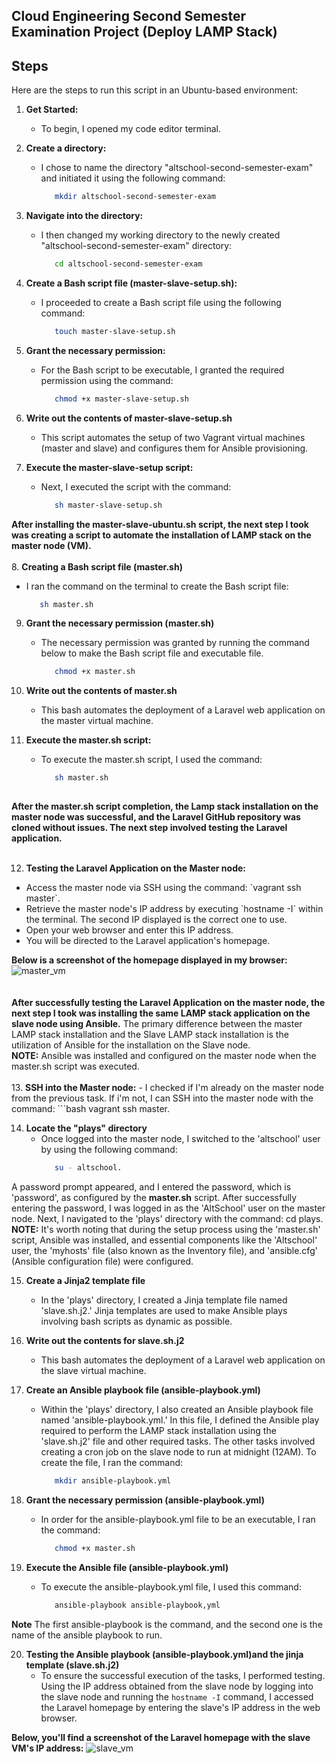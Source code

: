 <h2>Cloud Engineering Second Semester Examination Project (Deploy LAMP Stack)</h2>

<h2>Steps</h2>

Here are the steps to run this script in an Ubuntu-based environment:

1. **Get Started:** 
   - To begin, I opened my code editor terminal.
     
2. **Create a directory:** <br>
   - I chose to name the directory "altschool-second-semester-exam" and initiated it using the following command:
      ```bash
         mkdir altschool-second-semester-exam

3. **Navigate into the directory:**
   - I then changed my working directory to the newly created "altschool-second-semester-exam" directory:
      ```bash
         cd altschool-second-semester-exam
      
4. **Create a Bash script file (master-slave-setup.sh):**
   - I proceeded to create a Bash script file using the following command:
      ```bash
         touch master-slave-setup.sh

5. **Grant the necessary permission:**
   - For the Bash script to be executable, I granted the required permission using the command:
      ```bash
         chmod +x master-slave-setup.sh

6. **Write out the contents of master-slave-setup.sh**
   - This script automates the setup of two Vagrant virtual machines (master and slave) and configures them for Ansible provisioning.
       
7. **Execute the master-slave-setup script:**
   - Next, I executed the script with the command:
     ```bash
        sh master-slave-setup.sh

**After installing the master-slave-ubuntu.sh script, the next step I took was creating a script to automate the installation of LAMP stack on the master node (VM).**
   <br>
   <br>
8. **Creating a Bash script file (master.sh)**
   - I ran the command on the terminal to create the Bash script file:
     ```bash
        sh master.sh

9. **Grant the necessary permission (master.sh)**
    - The necessary permission was granted by running the command below to make the Bash script file and executable file.
      ```bash
         chmod +x master.sh

10. **Write out the contents of master.sh**
    - This bash automates the deployment of a Laravel web application on the master virtual machine.
      
11. **Execute the master.sh script:**
      - To execute the master.sh script, I used the command:
         ```bash
            sh master.sh
      
**After the master.sh script completion, the Lamp stack installation on the master node was successful, and the Laravel GitHub repository was cloned without issues. The next step involved testing the Laravel application.**
   <br>
   <br>
   
12. **Testing the Laravel Application on the Master node:** <br>
<ul>
   <li> Access the master node via SSH using the command: `vagrant ssh master`. </li>
   <li> Retrieve the master node's IP address by executing `hostname -I` within the terminal. The second IP displayed is the correct one to use. </li>
   <li> Open your web browser and enter this IP address. </li>
   <li> You will be directed to the Laravel application's homepage. </li>
</ul>

   **Below is a screenshot of the homepage displayed in my browser:**
   ![master_vm](https://github.com/EmmanuelInyang/altschool-second-semester/assets/95512710/e0999b82-451e-4bbd-b5a5-83d3a77fdea4)
<br>  
<br>
**After successfully testing the Laravel Application on the master node, the next step I took was installing the same LAMP stack application on the slave node using Ansible.**
The primary difference between the master LAMP stack installation and the Slave LAMP stack installation is the utilization of Ansible for the installation on the Slave node. <br>
**NOTE:** Ansible was installed and configured on the master node when the master.sh script was executed.
<br>
<br>
13. **SSH into the Master node:**
    - I checked if I'm already on the master node from the previous task. If i'm not, I can SSH into the master node with the command: 
      ```bash
         vagrant ssh master.
         
14. **Locate the "plays" directory**
    - Once logged into the master node, I switched to the 'altschool' user by using the following command:
       ```bash
          su - altschool.
   A password prompt appeared, and I entered the password, which is 'password', as configured by the **master.sh** script. After successfully entering the password, I was logged in as     the 'AltSchool' user on the master node. Next, I navigated to the 'plays' directory with the command: cd plays. <br>
   **NOTE:** It's worth noting that during the setup process using the 'master.sh' script, Ansible was installed, and essential components like the 'Altschool' user, the 'myhosts'        file (also known as the Inventory file), and 'ansible.cfg' (Ansible configuration file) were configured.

15. **Create a Jinja2 template file**
    - In the 'plays' directory, I created a Jinja template file named 'slave.sh.j2.' Jinja templates are used to make Ansible plays involving bash scripts as dynamic as possible.

16. **Write out the contents for slave.sh.j2**
    - This bash automates the deployment of a Laravel web application on the slave virtual machine.

17. **Create an Ansible playbook file (ansible-playbook.yml)**
    - Within the 'plays' directory, I also created an Ansible playbook file named 'ansible-playbook.yml.' In this file, I defined the Ansible play required to perform the LAMP stack         installation using the 'slave.sh.j2' file and other required tasks. The other tasks involved creating a cron job on the slave node to run at midnight (12AM).
      To create the file, I ran the command:
         ```bash
            mkdir ansible-playbook.yml

18. **Grant the necessary permission (ansible-playbook.yml)**
    - In order for the ansible-playbook.yml file to be an executable, I ran the command:
         ```bash
            chmod +x master.sh

19. **Execute the Ansible file (ansible-playbook.yml)**
    - To execute the ansible-playbook.yml file, I used this command:
         ```bash
            ansible-playbook ansible-playbook,yml
   **Note** The first ansible-playbook is the command, and the second one is the name of the ansible playbook to run.

20. **Testing the Ansible playbook (ansible-playbook.yml)and the jinja template (slave.sh.j2)**
    - To ensure the successful execution of the tasks, I performed testing. Using the IP address obtained from the slave node by logging into the slave node and running the
      `hostname -I` command, I accessed the Laravel homepage by entering the slave's IP address in the web browser.
    
**Below, you'll find a screenshot of the Laravel homepage with the slave VM's IP address:**
![slave_vm](https://github.com/EmmanuelInyang/altschool-second-semester/assets/95512710/2841ff30-1ad7-4a43-926e-edc0215f1ac6)



      
